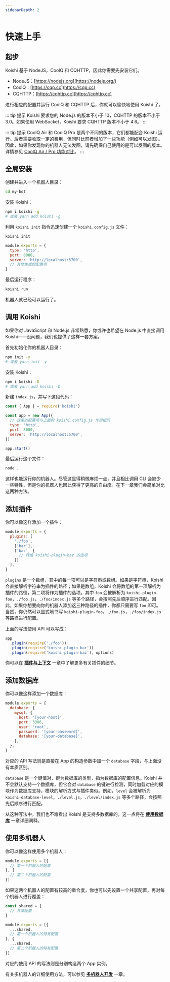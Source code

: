 ```yaml
---
sidebarDepth: 2
---
```


# 快速上手

## 起步

Koishi 基于 NodeJS，CoolQ 和 CQHTTP，因此你需要先安装它们。

- NodeJS：[https://nodejs.org](https://nodejs.org/)
- CoolQ：[https://cqp.cc](https://cqp.cc)
- CQHTTP：[https://cqhttp.cc](https://cqhttp.cc)

进行相应的配置并运行 CoolQ 和 CQHTTP 后，你就可以愉快地使用 Koishi 了。

::: tip 提示
Koishi 要求您的 Node.js 的版本不小于 10，CQHTTP 的版本不小于 3.0。如果使用 WebSocket，Koishi 要求 CQHTTP 版本不小于 4.6。
:::

::: tip 提示
CoolQ Air 和 CoolQ Pro 是两个不同的版本，它们都能配合 Koishi 运行。后者需要收取一定的费用，但同时比前者增加了一些功能（例如可以发图）。因此，如果你发现你的机器人无法发图，请先确保自己使用的是可以发图的版本。详情参见 [CoolQ Air / Pro 功能对比](https://cqp.cc/t/23290)。
:::

## 全局安装

创建并进入一个机器人目录：

```sh
cd my-bot
```

安装 Koishi：

```sh
npm i koishi -g
# 或者 yarn add koishi -g
```

利用 `koishi init` 指令迅速创建一个 `koishi.config.js` 文件：

```sh
koishi init
```

```js koishi.config.js
module.exports = {
  type: 'http',
  port: 8080,
  server: 'http://localhost:5700',
  // 其他生成的配置项
}
```

最后运行程序：

```sh
koishi run
```

机器人就已经可以运行了。

## 调用 Koishi

如果你对 JavaScript 和 Node.js 非常熟悉，你或许也希望在 Node.js 中直接调用 Koishi——没问题，我们也提供了这样一套方案。

首先初始化你的机器人目录：

```sh
npm init -y
# 或者 yarn init -y
```

安装 Koishi：

```sh
npm i koishi -D
# 或者 yarn add koishi -D
```

新建 `index.js`，并写下这段代码：

```js index.js
const { App } = require('koishi')

const app = new App({
  // 这里的配置项与上面的 koishi.config.js 作用相同
  type: 'http',
  port: 8080,
  server: 'http://localhost:5700',
})

app.start()
```

最后运行这个文件：

```sh
node .
```

这样也能运行你的机器人。尽管这显得稍微麻烦一点，并且相比调用 CLI 会缺少一些特性，但是你的机器人也因此获得了更高的自由度。在下一章我们会简单对比这两种方法。

## 添加插件

你可以像这样添加一个插件：

```js koishi.config.js
module.exports = {
  plugins: [
    './foo',
    ['bar'],
    ['baz', {
      // 传给 koishi-plugin-baz 的选项
    }]
  ],
}
```

`plugins` 是一个数组，其中的每一项可以是字符串或数组。如果是字符串，Koishi 会直接解析字符串为插件的路径；如果是数组，Koishi 会将数组的第一项解析为插件的路径，第二项将作为插件的选项。其中 `foo` 会被解析为 `koishi-plugin-foo`，`./foo.js`，`./foo/index.js` 等多个路径，会按照先后顺序进行匹配。因此，如果你想要向你的机器人添加这三种路径的插件，你都只需要写 `foo` 即可。当然，你仍然可以显式地书写 `koishi-plugin-foo`，`./foo.js`，`./foo/index.js` 等路径进行配置。

上面的写法使用 API 可以写成：

```js index.js
app
  .plugin(require('./foo'))
  .plugin(require('koishi-plugin-bar'))
  .plugin(require('koishi-plugin-baz'), options)
```

你可以在 [**插件与上下文**](./plugin-and-context.md) 一章中了解更多有关插件的细节。

## 添加数据库

你可以像这样添加一个数据库：

```js koishi.config.js
module.exports = {
  database: {
    mysql: {
      host: '[your-host]',
      port: 3306,
      user: 'root',
      password: '[your-password]',
      database: '[your-database]',
    },
  },
}
```

对应的 API 写法则是直接在 App 的构造参数中加一个 `database` 字段，与上面没有本质区别。

`database` 是一个键值对，键为数据库的类型，指为数据库的配置信息。Koishi 并不会默认支持一个数据库，但它会对 `database` 的键进行检测，同时加载对应的模块作为数据库支持，模块的解析方式与插件类似。例如，`level` 会被解析为 `koishi-database-level`，`./level.js`，`./level/index.js` 等多个路径，会按照先后顺序进行匹配。

从这种写法中，我们也不难看出 Koishi 是支持多数据库的。这一点将在 [**使用数据库**](./using-database.md) 一章详细阐释。

## 使用多机器人

你可以像这样使用多个机器人：

```js koishi.config.js
module.exports = [{
  // 第一个机器人的配置
}, {
  // 第二个机器人的配置
}]
```

如果这两个机器人的配置有较高的重合度，你也可以先设置一个共享配置，再对每个机器人进行覆盖：

```js koishi.config.js
const shared = {
  // 共享配置
}

module.exports = [{
  ...shared,
  // 第一个机器人的特有配置
}, {
  ...shared,
  // 第二个机器人的特有配置
}]
```

对应的使用 API 的写法则是分别构造两个 App 实例。

有关多机器人的详细使用方法，可以参见 [**多机器人开发**](./multiple-bots.md) 一章。
